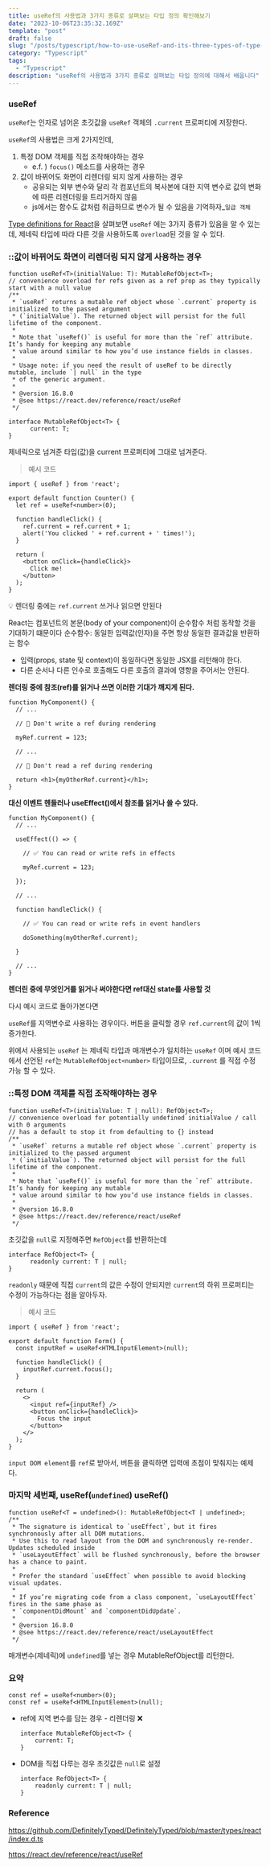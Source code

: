 ```yaml
---
title: useRef의 사용법과 3가지 종류로 살펴보는 타입 정의 확인해보기
date: "2023-10-06T23:35:32.169Z"
template: "post"
draft: false
slug: "/posts/typescript/how-to-use-useRef-and-its-three-types-of-type-definitions"
category: "Typescript"
tags:
  - "Typescript"  
description: "useRef의 사용법과 3가지 종류로 살펴보는 타입 정의에 대해서 배웁니다"
---
```

### useRef

`useRef`는 인자로 넘어온 초깃값을 `useRef` 객체의 `.current` 프로퍼티에 저장한다.

`useRef`의 사용법은 크게 2가지인데,

1. 특정 DOM 객체를 직접 조작해야하는 경우
    - e.f. ) `focus()` 메소드를 사용하는 경우
2. 값이 바뀌어도 화면이 리렌더링 되지 않게 사용하는 경우
    - 공유되는 외부 변수와 달리 각 컴포넌트의 복사본에 대한 지역 변수로 값의 변화에 따른 리렌더링을 트리거하지 않음
    - js에서는 함수도 값처럼 취급하므로 변수가 될 수 있음을 기억하자_`일급 객체`

[Type definitions for React](https://github.com/DefinitelyTyped/DefinitelyTyped/blob/d3a21b5b49cd03353ad056dcc834a690d0f06f73/types/react/index.d.ts#L1081C2-L1081C2)을 살펴보면 `useRef` 에는 3가지 종류가 있음을 알 수 있는데, 제네릭 타입에 따라 다른 것을 사용하도록 `overload`된 것을 알 수 있다.

### ::값이 바뀌어도 화면이 리렌더링 되지 않게 사용하는 경우

```tsx
function useRef<T>(initialValue: T): MutableRefObject<T>;
// convenience overload for refs given as a ref prop as they typically start with a null value
/**
 * `useRef` returns a mutable ref object whose `.current` property is initialized to the passed argument
 * (`initialValue`). The returned object will persist for the full lifetime of the component.
 *
 * Note that `useRef()` is useful for more than the `ref` attribute. It’s handy for keeping any mutable
 * value around similar to how you’d use instance fields in classes.
 *
 * Usage note: if you need the result of useRef to be directly mutable, include `| null` in the type
 * of the generic argument.
 *
 * @version 16.8.0
 * @see https://react.dev/reference/react/useRef
 */
```

```tsx
interface MutableRefObject<T> {
      current: T;
}
```

<T> 제네릭으로 넘겨준 타입(값)을 current 프로퍼티에 그대로 넘겨준다.

> 예시 코드
> 

```tsx
import { useRef } from 'react';

export default function Counter() {
  let ref = useRef<number>(0);

  function handleClick() {
    ref.current = ref.current + 1;
    alert('You clicked ' + ref.current + ' times!');
  }

  return (
    <button onClick={handleClick}>
      Click me!
    </button>
  );
}
```

💡 렌더링 중에는 `ref.current` 쓰거나 읽으면 안된다

React는 컴포넌트의 본문(body of your component)이 순수함수 처럼 동작할 것을 기대하기 떄문이다
순수함수: 동일한 입력값(인자)을 주면 항상 동일한 결과값을 반환하는 함수

- 입력(props, state 및 context)이 동일하다면 동일한 JSX를 리턴해야 한다.
- 다른 순서나 다른 인수로 호출해도 다른 호출의 결과에 영향을 주어서는 안된다.

**렌더링 중에 참조(ref)를 읽거나 쓰면 이러한 기대가 깨지게 된다.**

```tsx
function MyComponent() {
  // ...

  // 🚩 Don't write a ref during rendering

  myRef.current = 123;

  // ...

  // 🚩 Don't read a ref during rendering

  return <h1>{myOtherRef.current}</h1>;
}
```

**대신 이벤트 헨들러나 useEffect()에서 참조를 읽거나 쓸 수 있다.**

```tsx
function MyComponent() {
  // ...

  useEffect(() => {

    // ✅ You can read or write refs in effects

    myRef.current = 123;

  });

  // ...

  function handleClick() {

    // ✅ You can read or write refs in event handlers

    doSomething(myOtherRef.current);

  }

  // ...
}
```
**렌더린 중에 무엇인거를 읽거나 써야한다면 ref대신 state를 사용할 것**


다시 예시 코드로 돌아가본다면

`useRef`를 지역변수로 사용하는 경우이다. 버튼을 클릭할 경우 `ref.current`의 값이 1씩 증가한다.

위에서 사용되는 `useRef` 는 제네릭 타입과 매개변수가 일치하는 `useRef` 이며 예시 코드에서 선언된 `ref`는 `MutableRefObject<number>` 타입이므로, `.current` 를 직접 수정가능 할 수 있다.

### ::특정 DOM 객체를 직접 조작해야하는 경우

```tsx
function useRef<T>(initialValue: T | null): RefObject<T>;
// convenience overload for potentially undefined initialValue / call with 0 arguments
// has a default to stop it from defaulting to {} instead
/**
 * `useRef` returns a mutable ref object whose `.current` property is initialized to the passed argument
 * (`initialValue`). The returned object will persist for the full lifetime of the component.
 *
 * Note that `useRef()` is useful for more than the `ref` attribute. It’s handy for keeping any mutable
 * value around similar to how you’d use instance fields in classes.
 *
 * @version 16.8.0
 * @see https://react.dev/reference/react/useRef
 */
```

초깃값을 `null`로 지정해주면 `RefObject`를 반환하는데

```tsx
interface RefObject<T> {
      readonly current: T | null;
}
```

`readonly` 때문에 직접 `current`의 값은 수정이 안되지만 `current`의 하위 프로퍼티는 수정이 가능하다는 점을 알아두자.

> 예시 코드
> 

```tsx
import { useRef } from 'react';

export default function Form() {
  const inputRef = useRef<HTMLInputElement>(null);

  function handleClick() {
    inputRef.current.focus();
  }

  return (
    <>
      <input ref={inputRef} />
      <button onClick={handleClick}>
        Focus the input
      </button>
    </>
  );
}
```

`input DOM element`를 `ref`로 받아서, 버튼을 클릭하면 입력에 초점이 맞춰지는 예제다.

### 마지막 세번째, useRef(`undefined`) useRef()

```tsx
function useRef<T = undefined>(): MutableRefObject<T | undefined>;
/**
 * The signature is identical to `useEffect`, but it fires synchronously after all DOM mutations.
 * Use this to read layout from the DOM and synchronously re-render. Updates scheduled inside
 * `useLayoutEffect` will be flushed synchronously, before the browser has a chance to paint.
 *
 * Prefer the standard `useEffect` when possible to avoid blocking visual updates.
 *
 * If you’re migrating code from a class component, `useLayoutEffect` fires in the same phase as
 * `componentDidMount` and `componentDidUpdate`.
 *
 * @version 16.8.0
 * @see https://react.dev/reference/react/useLayoutEffect
 */
```

매개변수(제네릭)에 `undefined`를 넣는 경우 MutableRefObject를 리턴한다.

### 요약

```tsx
const ref = useRef<number>(0);
const ref = useRef<HTMLInputElement>(null);
```

- ref에 지역 변수를 담는 경우 - 리렌더링 ❌
    
    ```tsx
    interface MutableRefObject<T> {
        current: T;
    }
    ```
    
- DOM을 직접 다루는 경우 초깃값은 `null`로 설정
    
    ```tsx
    interface RefObject<T> {
        readonly current: T | null;
    }
    ```
    

### Reference

https://github.com/DefinitelyTyped/DefinitelyTyped/blob/master/types/react/index.d.ts

https://react.dev/reference/react/useRef